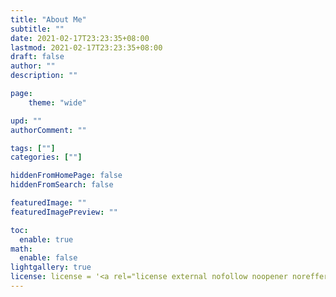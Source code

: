 ```yaml
---
title: "About Me"
subtitle: ""
date: 2021-02-17T23:23:35+08:00
lastmod: 2021-02-17T23:23:35+08:00
draft: false
author: ""
description: ""

page:
    theme: "wide"

upd: ""
authorComment: ""

tags: [""]
categories: [""]

hiddenFromHomePage: false
hiddenFromSearch: false

featuredImage: ""
featuredImagePreview: ""

toc:
  enable: true
math:
  enable: false
lightgallery: true
license: license = '<a rel="license external nofollow noopener noreffer" href="https://creativecommons.org/licenses/by-nc/4.0/" target="_blank">CC BY-NC 4.0</a>'
---
```

